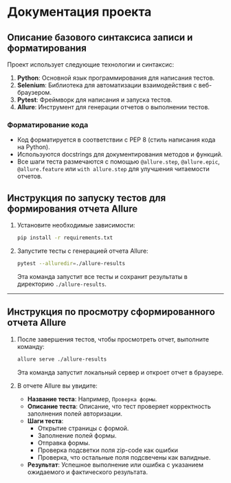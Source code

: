 # Документация проекта

## Описание базового синтаксиса записи и форматирования

Проект использует следующие технологии и синтаксис:

1. **Python**: Основной язык программирования для написания тестов.
2. **Selenium**: Библиотека для автоматизации взаимодействия с веб-браузером.
3. **Pytest**: Фреймворк для написания и запуска тестов.
4. **Allure**: Инструмент для генерации отчетов о выполнении тестов.

### Форматирование кода

- Код форматируется в соответствии с PEP 8 (стиль написания кода на Python).
- Используются docstrings для документирования методов и функций.
- Все шаги теста размечаются с помощью `@allure.step`, `@allure.epic`, `@allure.feature` или `with allure.step` для улучшения читаемости отчетов.

## Инструкция по запуску тестов для формирования отчета Allure

1. Установите необходимые зависимости:
   ```bash
   pip install -r requirements.txt
   ```

2. Запустите тесты с генерацией отчета Allure:
   ```bash
   pytest --alluredir=./allure-results
   ```

   Эта команда запустит все тесты и сохранит результаты в директорию `./allure-results`.
---

## Инструкция по просмотру сформированного отчета Allure

1. После завершения тестов, чтобы просмотреть отчет, выполните команду:
   ```bash
   allure serve ./allure-results
   ```

   Эта команда запустит локальный сервер и откроет отчет в браузере.

2. В отчете Allure вы увидите:
   - **Название теста**: Например, `Проверка формы`.
   - **Описание теста**: Описание, что тест проверяет корректность заполнения полей авторизации.
   - **Шаги теста**:
     - Открытие страницы с формой.
     - Заполнение полей формы.
     - Отправка формы.
     - Проверка подсветки поля zip-code как ошибки
     - Проверка, что остальные поля подсвечены как валидные.
   - **Результат**: Успешное выполнение или ошибка с указанием ожидаемого и фактического результата.
